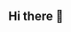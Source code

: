 ## Hi there 👋

<!--
**Chukwuma-Favour/Chukwuma-Favour** is a ✨ _special_ ✨ repository because its `README.md` (this file) appears on your GitHub profile.

- 👯 I’m looking to collaborate on Data analytics research and projects.
- 🤔 I’m looking for help with internship roles.
- 💬 Ask me about Medicine(MB:BS in view),Virtual Assistant roles, Entrepreneurship and Advocacy(SDGs 3,4,9,11&16)
- 📫 How to reach me: WhatsApp +2348124089490
- 😄 Pronouns: She/her
- ⚡ Fun fact: I love God(more like real fact😁). I love to sing,make my own hair overnight,bake,learn new things etc.

-->
